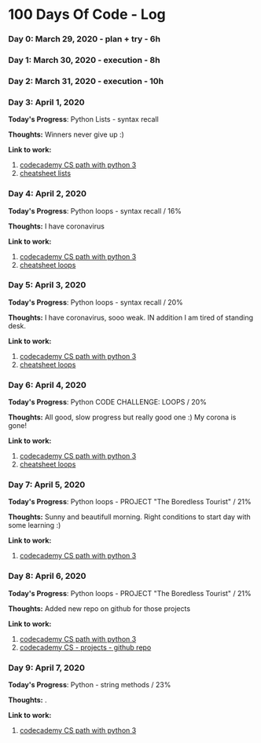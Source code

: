 # 100 Days Of Code - Log

### Day 0: March 29, 2020 - plan + try - 6h
### Day 1: March 30, 2020 - execution - 8h
### Day 2: March 31, 2020 - execution  - 10h

### Day 3: April 1, 2020 

**Today's Progress**: Python Lists - syntax recall

**Thoughts:** Winners never give up :)

**Link to work:**
1. [codecademy CS path with python 3](https://www.codecademy.com/paths/computer-science/tracks/cspath-flow-data-iteration/modules/dspath-lists/lessons/use-python-list/exercises/list-len)
2. [cheatsheet lists](https://www.codecademy.com/learn/paths/computer-science/tracks/cspath-flow-data-iteration/modules/dspath-lists/cheatsheet)


### Day 4: April 2, 2020 

**Today's Progress**: Python loops - syntax recall / 16%

**Thoughts:** I have coronavirus 

**Link to work:**
1. [codecademy CS path with python 3](https://www.codecademy.com/paths/computer-science/tracks/cspath-flow-data-iteration/modules/dspath-python-loops/lessons/learn-python-loops/exercises/review)
2. [cheatsheet loops](https://www.codecademy.com/learn/paths/computer-science/tracks/cspath-flow-data-iteration/modules/dspath-python-loops/cheatsheet)


### Day 5: April 3, 2020 

**Today's Progress**: Python loops - syntax recall / 20%

**Thoughts:** I have coronavirus, sooo weak. IN addition I am tired of standing desk.

**Link to work:**
1. [codecademy CS path with python 3](https://www.codecademy.com/paths/computer-science/tracks/cspath-flow-data-iteration/modules/dspath-python-loops/lessons/python-functions-loops-cc/exercises/introduction)
2. [cheatsheet loops](https://www.codecademy.com/learn/paths/computer-science/tracks/cspath-flow-data-iteration/modules/dspath-python-loops/cheatsheet)


### Day 6: April 4, 2020 

**Today's Progress**: Python CODE CHALLENGE: LOOPS / 20%

**Thoughts:** All good, slow progress but really good one :) My corona is gone!

**Link to work:**
1. [codecademy CS path with python 3](https://www.codecademy.com/paths/computer-science/tracks/cspath-flow-data-iteration/modules/dspath-python-loops/lessons/python-functions-loops-cc/exercises/reversed)
2. [cheatsheet loops](https://www.codecademy.com/learn/paths/computer-science/tracks/cspath-flow-data-iteration/modules/dspath-python-loops/cheatsheet)


### Day 7: April 5, 2020 

**Today's Progress**: Python loops - PROJECT "The Boredless Tourist" / 21%

**Thoughts:** Sunny and beautifull morning. Right conditions to start day with some learning :)

**Link to work:**
1. [codecademy CS path with python 3](https://www.codecademy.com/paths/computer-science/tracks/cspath-cumulative-tourism/modules/cspath-boredless-tourist/projects/the-boredless-tourist)



### Day 8: April 6, 2020 

**Today's Progress**: Python loops - PROJECT "The Boredless Tourist" / 21%

**Thoughts:** Added new repo on github for those projects

**Link to work:**
1. [codecademy CS path with python 3](https://www.codecademy.com/paths/computer-science/tracks/cspath-cumulative-tourism/modules/cspath-boredless-tourist/projects/the-boredless-tourist)
2. [codecademy CS - projects - github repo](https://github.com/SzymonPiatkowski/pyProjects/blob/master/ca/the-boredless-tourist)



### Day 9: April 7, 2020 

**Today's Progress**: Python - string methods / 23%

**Thoughts:** .

**Link to work:**
1. [codecademy CS path with python 3](https://www.codecademy.com/paths/computer-science/tracks/cspath-python-objects/modules/cspath-python-strings/lessons/string-methods/exercises/introduction-ii)



###
###
